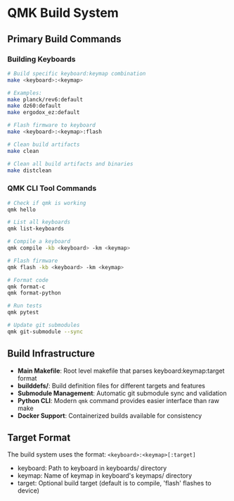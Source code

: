 # QMK Build System

## Primary Build Commands

### Building Keyboards
```bash
# Build specific keyboard:keymap combination
make <keyboard>:<keymap>

# Examples:
make planck/rev6:default
make dz60:default
make ergodox_ez:default

# Flash firmware to keyboard
make <keyboard>:<keymap>:flash

# Clean build artifacts
make clean

# Clean all build artifacts and binaries
make distclean
```

### QMK CLI Tool Commands
```bash
# Check if qmk is working
qmk hello

# List all keyboards
qmk list-keyboards

# Compile a keyboard
qmk compile -kb <keyboard> -km <keymap>

# Flash firmware
qmk flash -kb <keyboard> -km <keymap>

# Format code
qmk format-c
qmk format-python

# Run tests
qmk pytest

# Update git submodules
qmk git-submodule --sync
```

## Build Infrastructure
- **Main Makefile**: Root level makefile that parses keyboard:keymap:target format
- **builddefs/**: Build definition files for different targets and features
- **Submodule Management**: Automatic git submodule sync and validation
- **Python CLI**: Modern `qmk` command provides easier interface than raw make
- **Docker Support**: Containerized builds available for consistency

## Target Format
The build system uses the format: `<keyboard>:<keymap>[:target]`
- keyboard: Path to keyboard in keyboards/ directory
- keymap: Name of keymap in keyboard's keymaps/ directory  
- target: Optional build target (default is to compile, 'flash' flashes to device)